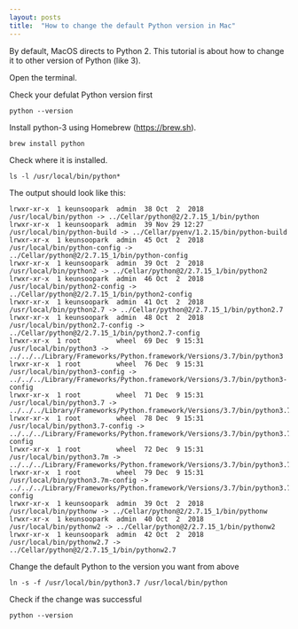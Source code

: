 ```yaml
---
layout: posts
title:  "How to change the default Python version in Mac"
---
```


By default, MacOS directs to Python 2. This tutorial is about how to change it to other version of Python (like 3).

Open the terminal.

Check your defulat Python version first  
```
python --version
```

Install python-3 using Homebrew (https://brew.sh).  
```
brew install python
````

Check where it is installed.  
```
ls -l /usr/local/bin/python*
```

The output should look like this:  
```
lrwxr-xr-x  1 keunsoopark  admin  38 Oct  2  2018 /usr/local/bin/python -> ../Cellar/python@2/2.7.15_1/bin/python
lrwxr-xr-x  1 keunsoopark  admin  39 Nov 29 12:27 /usr/local/bin/python-build -> ../Cellar/pyenv/1.2.15/bin/python-build
lrwxr-xr-x  1 keunsoopark  admin  45 Oct  2  2018 /usr/local/bin/python-config -> ../Cellar/python@2/2.7.15_1/bin/python-config
lrwxr-xr-x  1 keunsoopark  admin  39 Oct  2  2018 /usr/local/bin/python2 -> ../Cellar/python@2/2.7.15_1/bin/python2
lrwxr-xr-x  1 keunsoopark  admin  46 Oct  2  2018 /usr/local/bin/python2-config -> ../Cellar/python@2/2.7.15_1/bin/python2-config
lrwxr-xr-x  1 keunsoopark  admin  41 Oct  2  2018 /usr/local/bin/python2.7 -> ../Cellar/python@2/2.7.15_1/bin/python2.7
lrwxr-xr-x  1 keunsoopark  admin  48 Oct  2  2018 /usr/local/bin/python2.7-config -> ../Cellar/python@2/2.7.15_1/bin/python2.7-config
lrwxr-xr-x  1 root         wheel  69 Dec  9 15:31 /usr/local/bin/python3 -> ../../../Library/Frameworks/Python.framework/Versions/3.7/bin/python3
lrwxr-xr-x  1 root         wheel  76 Dec  9 15:31 /usr/local/bin/python3-config -> ../../../Library/Frameworks/Python.framework/Versions/3.7/bin/python3-config
lrwxr-xr-x  1 root         wheel  71 Dec  9 15:31 /usr/local/bin/python3.7 -> ../../../Library/Frameworks/Python.framework/Versions/3.7/bin/python3.7
lrwxr-xr-x  1 root         wheel  78 Dec  9 15:31 /usr/local/bin/python3.7-config -> ../../../Library/Frameworks/Python.framework/Versions/3.7/bin/python3.7-config
lrwxr-xr-x  1 root         wheel  72 Dec  9 15:31 /usr/local/bin/python3.7m -> ../../../Library/Frameworks/Python.framework/Versions/3.7/bin/python3.7m
lrwxr-xr-x  1 root         wheel  79 Dec  9 15:31 /usr/local/bin/python3.7m-config -> ../../../Library/Frameworks/Python.framework/Versions/3.7/bin/python3.7m-config
lrwxr-xr-x  1 keunsoopark  admin  39 Oct  2  2018 /usr/local/bin/pythonw -> ../Cellar/python@2/2.7.15_1/bin/pythonw
lrwxr-xr-x  1 keunsoopark  admin  40 Oct  2  2018 /usr/local/bin/pythonw2 -> ../Cellar/python@2/2.7.15_1/bin/pythonw2
lrwxr-xr-x  1 keunsoopark  admin  42 Oct  2  2018 /usr/local/bin/pythonw2.7 -> ../Cellar/python@2/2.7.15_1/bin/pythonw2.7
```

Change the default Python to the version you want from above  
```
ln -s -f /usr/local/bin/python3.7 /usr/local/bin/python
```

Check if the change was successful  
```
python --version
```